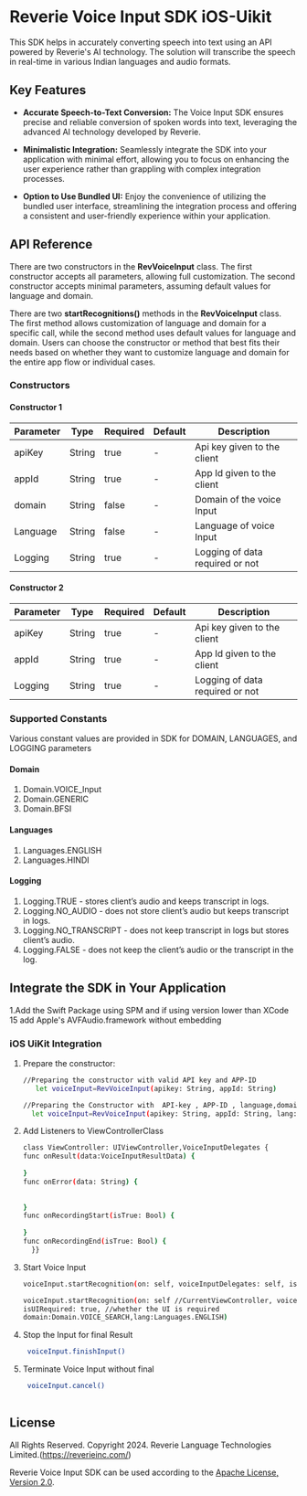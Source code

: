 # Reverie Voice Input SDK iOS-Uikit 
 
This SDK helps in accurately converting speech into text using an API powered by Reverie's AI
technology. The solution will transcribe the speech in real-time in various Indian languages and
audio formats.

## Key Features

- **Accurate Speech-to-Text Conversion:** The Voice Input SDK ensures precise and reliable
  conversion of spoken words into text, leveraging the advanced AI technology developed by Reverie.

- **Minimalistic Integration:** Seamlessly integrate the SDK into your application with minimal
  effort, allowing you to focus on enhancing the user experience rather than grappling with complex
  integration processes.

- **Option to Use Bundled UI:** Enjoy the convenience of utilizing the bundled user interface,
  streamlining the integration process and offering a consistent and user-friendly experience within
  your application.


## API Reference

There are two constructors in the **RevVoiceInput** class. The first constructor accepts all parameters, allowing full customization. The second constructor accepts minimal parameters, assuming default values for language and domain.

There are two **startRecognitions()** methods in the **RevVoiceInput** class. The first method allows customization of language and domain for a specific call, while the second method uses default values for language and domain. Users can choose the constructor or method that best fits their needs based on whether they want to customize language and domain for the entire app flow or individual cases.


### Constructors

#### Constructor 1

| Parameter | Type   | Required | Default        | Description                     |
|-----------|--------|----------|----------------|---------------------------------|
| apiKey    | String | true     | -              | Api key given to the client     |
| appId     | String | true     | -              | App Id given to the client      |
| domain    | String | false    | -              | Domain of the voice Input      |
| Language  | String | false    |  -             | Language of voice Input        |
| Logging   | String | true     | -              | Logging of data required or not |

#### Constructor 2


| Parameter | Type   | Required | Default        | Description                     |
|-----------|--------|----------|----------------|---------------------------------|
| apiKey    | String | true     | -              | Api key given to the client     |
| appId     | String | true     | -              | App Id given to the client      |
| Logging   | String | true     | -              | Logging of data required or not |




### Supported Constants
Various constant values are provided in SDK for DOMAIN, LANGUAGES, and LOGGING parameters

#### Domain
1. Domain.VOICE_Input
2. Domain.GENERIC
3. Domain.BFSI

#### Languages
1.  Languages.ENGLISH
2.  Languages.HINDI

#### Logging
1.  Logging.TRUE - stores client’s audio and keeps transcript in logs.
2.  Logging.NO_AUDIO -  does not store client’s audio but keeps transcript in logs.
3.  Logging.NO_TRANSCRIPT - does not keep transcript in logs but stores client’s audio.
4.  Logging.FALSE - does not keep the client’s audio or the transcript in the log.



## Integrate the SDK in Your Application

1.Add the Swift Package using SPM and if using version lower than XCode 15 add Apple's  AVFAudio.framework without embedding

### iOS UiKit Integration

 1. Prepare the constructor:

     ```sh
    //Preparing the constructor with valid API key and APP-ID
        let voiceInput=RevVoiceInput(apikey: String, appId: String)
    ```
    ```sh
    //Preparing the Constructor with  API-key , APP-ID , language,domain and logging
      let voiceInput=RevVoiceInput(apikey: String, appId: String, lang: String,  domain:Domain.VOICE_SEARCH,logging: Logging.TRUE)
    ```
 2. Add Listeners to ViewControllerClass
    
    ```sh
    class ViewController: UIViewController,VoiceInputDelegates {
    func onResult(data:VoiceInputResultData) {
       
    }
    func onError(data: String) {
      
        
    }
    func onRecordingStart(isTrue: Bool) {
        
    }
    func onRecordingEnd(isTrue: Bool) {
      }}
    ```

3. Start Voice Input
    ```sh
    voiceInput.startRecognition(on: self, voiceInputDelegates: self, isUIRequired: true)
    ```
    ```sh
    voiceInput.startRecognition(on: self //CurrentViewController, voiceInputDelegates: self, // listener implemented class
    isUIRequired: true, //whether the UI is required
    domain:Domain.VOICE_SEARCH,lang:Languages.ENGLISH)
    ```
4. Stop the Input for final Result
    ```sh
     voiceInput.finishInput()
    ```
5. Terminate Voice Input without final
    ```sh
     voiceInput.cancel()
     
    ```






License
-------
All Rights Reserved. Copyright 2024. Reverie Language Technologies Limited.(https://reverieinc.com/)

Reverie Voice Input SDK can be used according to the [Apache License, Version 2.0](LICENSE).
        
